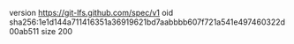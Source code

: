 version https://git-lfs.github.com/spec/v1
oid sha256:1e1d144a711416351a36919621bd7aabbbb607f721a541e497460322d00ab511
size 200
